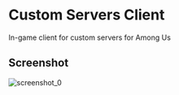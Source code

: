 # Custom Servers Client
In-game client for custom servers for Among Us

## Screenshot
![screenshot_0](https://cdn.discordapp.com/attachments/759066383090188308/763331715740729364/unknown.png)
